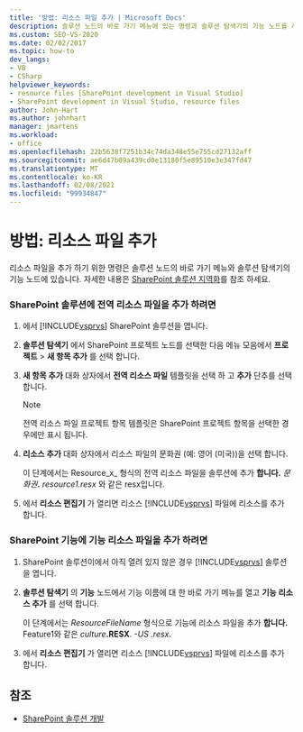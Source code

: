 ```yaml
---
title: '방법: 리소스 파일 추가 | Microsoft Docs'
description: 솔루션 노드의 바로 가기 메뉴에 있는 명령과 솔루션 탐색기의 기능 노드를 사용 하 여 Visual Studio에서 리소스 파일을 추가 합니다.
ms.custom: SEO-VS-2020
ms.date: 02/02/2017
ms.topic: how-to
dev_langs:
- VB
- CSharp
helpviewer_keywords:
- resource files [SharePoint development in Visual Studio]
- SharePoint development in Visual Studio, resource files
author: John-Hart
ms.author: johnhart
manager: jmartens
ms.workload:
- office
ms.openlocfilehash: 22b5638f7251b34c74da348e55e755cd27132aff
ms.sourcegitcommit: ae6d47b09a439cd0e13180f5e89510e3e347fd47
ms.translationtype: MT
ms.contentlocale: ko-KR
ms.lasthandoff: 02/08/2021
ms.locfileid: "99934847"
---
```

# <a name="how-to-add-a-resource-file"></a>방법: 리소스 파일 추가
  리소스 파일을 추가 하기 위한 명령은 솔루션 노드의 바로 가기 메뉴와 솔루션 탐색기의 기능 노드에 있습니다. 자세한 내용은 [SharePoint 솔루션 지역화](../sharepoint/localizing-sharepoint-solutions.md)를 참조 하세요.

### <a name="to-add-a-global-resource-file-to-a-sharepoint-solution"></a>SharePoint 솔루션에 전역 리소스 파일을 추가 하려면

1. 에서 [!INCLUDE[vsprvs](../sharepoint/includes/vsprvs-md.md)] SharePoint 솔루션을 엽니다.

2. **솔루션 탐색기** 에서 SharePoint 프로젝트 노드를 선택한 다음 메뉴 모음에서 **프로젝트**  >  **새 항목 추가** 를 선택 합니다.

3. **새 항목 추가** 대화 상자에서 **전역 리소스 파일** 템플릿을 선택 하 고 **추가** 단추를 선택 합니다.

   > [!NOTE]
   > 전역 리소스 파일 프로젝트 항목 템플릿은 SharePoint 프로젝트 항목을 선택한 경우에만 표시 됩니다.

4. **리소스 추가** 대화 상자에서 리소스 파일의 문화권 (예: 영어 (미국))을 선택 합니다.

    이 단계에서는 Resource_x_ 형식의 전역 리소스 파일을 솔루션에 추가 **합니다.** <em>문화권</em><strong>.</strong> *resource1.resx* 와 같은 resx입니다.

5. 에서 **리소스 편집기** 가 열리면 리소스 [!INCLUDE[vsprvs](../sharepoint/includes/vsprvs-md.md)] 파일에 리소스를 추가 합니다.

### <a name="to-add-a-feature-resource-file-to-a-sharepoint-feature"></a>SharePoint 기능에 기능 리소스 파일을 추가 하려면

1. SharePoint 솔루션이에서 아직 열려 있지 않은 경우 [!INCLUDE[vsprvs](../sharepoint/includes/vsprvs-md.md)] 솔루션을 엽니다.

2. **솔루션 탐색기** 의 **기능** 노드에서 기능 이름에 대 한 바로 가기 메뉴를 열고 **기능 리소스 추가** 를 선택 합니다.

     이 단계에서는 _ResourceFileName_ 형식으로 기능에 리소스 파일을 추가 **합니다.** Feature1와 같은 _culture_**.RESX**. *-US .resx*.

3. 에서 **리소스 편집기** 가 열리면 리소스 [!INCLUDE[vsprvs](../sharepoint/includes/vsprvs-md.md)] 파일에 리소스를 추가 합니다.

## <a name="see-also"></a>참조
- [SharePoint 솔루션 개발](../sharepoint/developing-sharepoint-solutions.md)

